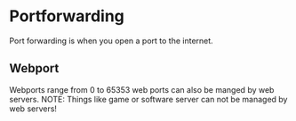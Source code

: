 # Portforwarding
Port forwarding is when you open a port to the internet.

## Webport
Webports range from 0 to 65353 web ports can also be manged by web servers.
NOTE: Things like game or software server can not be managed by web servers!

